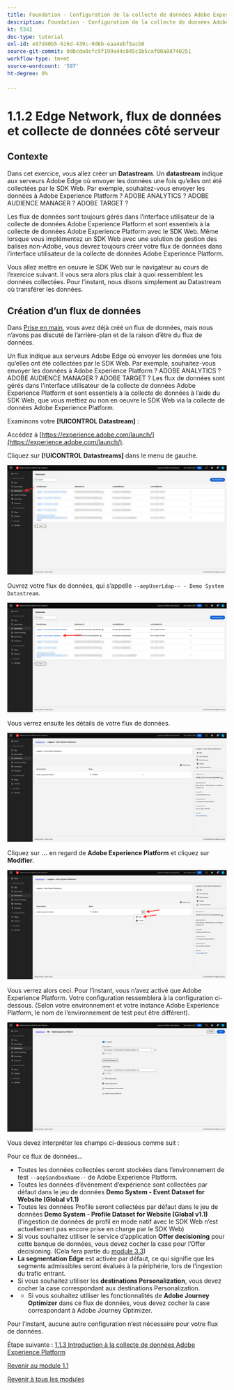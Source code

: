 ```yaml
---
title: Foundation - Configuration de la collecte de données Adobe Experience Platform et de l’extension du SDK Web - Edge Network, flux de données et collecte de données côté serveur
description: Foundation - Configuration de la collecte de données Adobe Experience Platform et de l’extension du SDK Web - Edge Network, flux de données et collecte de données côté serveur
kt: 5342
doc-type: tutorial
exl-id: e97d40b5-616d-439c-9d6b-eaa4ebf5acb0
source-git-commit: 0dbcda0cfc9f199a44c845c1b5caf00a8d740251
workflow-type: tm+mt
source-wordcount: '597'
ht-degree: 0%

---
```


# 1.1.2 Edge Network, flux de données et collecte de données côté serveur

## Contexte

Dans cet exercice, vous allez créer un **Datastream**. Un **datastream** indique aux serveurs Adobe Edge où envoyer les données une fois qu’elles ont été collectées par le SDK Web. Par exemple, souhaitez-vous envoyer les données à Adobe Experience Platform ? ADOBE ANALYTICS ? ADOBE AUDIENCE MANAGER ? ADOBE TARGET ?

Les flux de données sont toujours gérés dans l’interface utilisateur de la collecte de données Adobe Experience Platform et sont essentiels à la collecte de données Adobe Experience Platform avec le SDK Web. Même lorsque vous implémentez un SDK Web avec une solution de gestion des balises non-Adobe, vous devrez toujours créer votre flux de données dans l’interface utilisateur de la collecte de données Adobe Experience Platform.

Vous allez mettre en oeuvre le SDK Web sur le navigateur au cours de l’exercice suivant. Il vous sera alors plus clair à quoi ressemblent les données collectées. Pour l’instant, nous disons simplement au Datastream où transférer les données.

## Création d’un flux de données

Dans [Prise en main](./../../../modules/gettingstarted/gettingstarted/ex2.md), vous avez déjà créé un flux de données, mais nous n’avons pas discuté de l’arrière-plan et de la raison d’être du flux de données.

Un flux indique aux serveurs Adobe Edge où envoyer les données une fois qu’elles ont été collectées par le SDK Web. Par exemple, souhaitez-vous envoyer les données à Adobe Experience Platform ? ADOBE ANALYTICS ? ADOBE AUDIENCE MANAGER ? ADOBE TARGET ? Les flux de données sont gérés dans l’interface utilisateur de la collecte de données Adobe Experience Platform et sont essentiels à la collecte de données à l’aide du SDK Web, que vous mettiez ou non en oeuvre le SDK Web via la collecte de données Adobe Experience Platform.

Examinons votre **[!UICONTROL Datastream]** :

Accédez à [https://experience.adobe.com/launch/](https://experience.adobe.com/launch/).

Cliquez sur **[!UICONTROL Datastreams]** dans le menu de gauche.

![Cliquez sur l’icône Datastream dans le volet de navigation de gauche](./images/edgeconfig1.png)

Ouvrez votre flux de données, qui s’appelle `--aepUserLdap-- - Demo System Datastream`.

![Nommez le flux de données et enregistrez](./images/edgeconfig2.png)

Vous verrez ensuite les détails de votre flux de données.

![Nommez le flux de données et enregistrez](./images/edgecfg1.png)

Cliquez sur **...** en regard de **Adobe Experience Platform** et cliquez sur **Modifier**.

![Nommez le flux de données et enregistrez](./images/edgecfg1a.png)

Vous verrez alors ceci. Pour l’instant, vous n’avez activé que Adobe Experience Platform. Votre configuration ressemblera à la configuration ci-dessous. (Selon votre environnement et votre instance Adobe Experience Platform, le nom de l’environnement de test peut être différent).

![Nommez le flux de données et enregistrez](./images/edgecfg2.png)

Vous devez interpréter les champs ci-dessous comme suit :

Pour ce flux de données...

- Toutes les données collectées seront stockées dans l’environnement de test `--aepSandboxName--` de Adobe Experience Platform.
- Toutes les données d’événement d’expérience sont collectées par défaut dans le jeu de données **Demo System - Event Dataset for Website (Global v1.1)**
- Toutes les données Profile seront collectées par défaut dans le jeu de données **Demo System - Profile Dataset for Website (Global v1.1)** (l’ingestion de données de profil en mode natif avec le SDK Web n’est actuellement pas encore prise en charge par le SDK Web)
- Si vous souhaitez utiliser le service d’application **Offer decisioning** pour cette banque de données, vous devez cocher la case pour l’Offer decisioning. (Cela fera partie du [module 3.3](./../../../modules/ajo-b2c/module3.3/offer-decisioning.md))
- **La segmentation Edge** est activée par défaut, ce qui signifie que les segments admissibles seront évalués à la périphérie, lors de l’ingestion du trafic entrant.
- Si vous souhaitez utiliser les **destinations Personalization**, vous devez cocher la case correspondant aux destinations Personalization.
- 
   - Si vous souhaitez utiliser les fonctionnalités de **Adobe Journey Optimizer** dans ce flux de données, vous devez cocher la case correspondant à Adobe Journey Optimizer.


Pour l’instant, aucune autre configuration n’est nécessaire pour votre flux de données.

Étape suivante : [1.1.3 Introduction à la collecte de données Adobe Experience Platform](./ex3.md)

[Revenir au module 1.1](./data-ingestion-launch-web-sdk.md)

[Revenir à tous les modules](./../../../overview.md)
